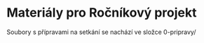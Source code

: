 # Materiály pro Ročníkový projekt

Soubory s přípravami na setkání se nachází ve složce 0-pripravy/
